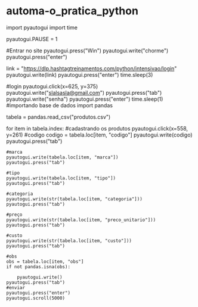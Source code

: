 # automa-o_pratica_python

import pyautogui
import time

pyautogui.PAUSE = 1

#Entrar no site
pyautogui.press("Win")
pyautogui.write("chorme")
pyautogui.press("enter")

link = "https://dlp.hashtagtreinamentos.com/python/intensivao/login"
pyautogui.write(link)
pyautogui.press("enter")
time.sleep(3)

#login
pyautogui.click(x=625, y=375)
pyautogui.write("slalsasla@gmail.com")
pyautogui.press("tab")
pyautogui.write("senha")
pyautogui.press("enter")
time.sleep(1)
#importando base de dados
import pandas

tabela = pandas.read_csv("produtos.csv")

for item in tabela.index:
    #cadastrando os produtos
    pyautogui.click(x=558, y=261)
    #codigo
    codigo = tabela.loc[item, "codigo"]
    pyautogui.write(codigo)
    pyautogui.press("tab")
    
    #marca
    pyautogui.write(tabela.loc[item, "marca"])
    pyautogui.press("tab")
    
    #tipo
    pyautogui.write(tabela.loc[item, "tipo"])
    pyautogui.press("tab")
    
    #categoria
    pyautogui.write(str(tabela.loc[item, "categoria"]))
    pyautogui.press("tab")
    
    #preço
    pyautogui.write(str(tabela.loc[item, "preco_unitario"]))
    pyautogui.press("tab")
    
    #custo
    pyautogui.write(str(tabela.loc[item, "custo"]))
    pyautogui.press("tab")
    
    #obs
    obs = tabela.loc[item, "obs"]
    if not pandas.isna(obs):
        
        pyautogui.write()
    pyautogui.press("tab")
    #enviar
    pyautogui.press("enter")
    pyautogui.scroll(5000)
    
